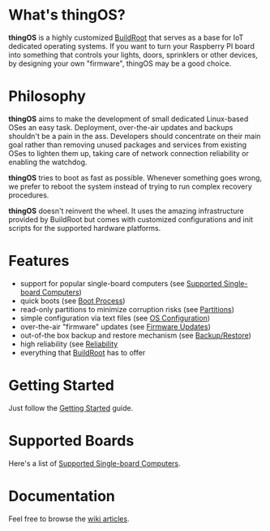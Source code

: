 # What's thingOS?

**thingOS** is a highly customized [BuildRoot](https://buildroot.uclibc.org) that serves as a base for IoT dedicated operating systems. If you want to turn your Raspberry PI board into something that controls your lights, doors, sprinklers or other devices, by designing your own "firmware", thingOS may be a good choice.

# Philosophy

**thingOS** aims to make the development of small dedicated Linux-based OSes an easy task. Deployment, over-the-air updates and backups shouldn't be a pain in the ass. Developers should concentrate on their main goal rather than removing unused packages and services from existing OSes to lighten them up, taking care of network connection reliability or enabling the watchdog.

**thingOS** tries to boot as fast as possible. Whenever something goes wrong, we prefer to reboot the system instead of trying to run complex recovery procedures.

**thingOS** doesn't reinvent the wheel. It uses the amazing infrastructure provided by BuildRoot but comes with customized configurations and init scripts for the supported hardware platforms.

# Features

 * support for popular single-board computers (see [Supported Single-board Computers](https://github.com/ccrisan/thingos/wiki/Supported-Single-board-Computers))
 * quick boots (see [Boot Process](https://github.com/ccrisan/thingos/wiki/Boot-Process))
 * read-only partitions to minimize corruption risks (see [Partitions](https://github.com/ccrisan/thingos/wiki/Partitions))
 * simple configuration via text files (see [OS Configuration](https://github.com/ccrisan/thingos/wiki/OS-Configuration))
 * over-the-air "firmware" updates (see [Firmware Updates](https://github.com/ccrisan/thingos/wiki/Firmware-Updates))
 * out-of-the box backup and restore mechanism (see [Backup/Restore](https://github.com/ccrisan/thingos/wiki/Backup-Restore))
 * high reliability (see [Reliability](https://github.com/ccrisan/thingos/wiki/Reliability)
 * everything that [BuildRoot](https://buildroot.uclibc.org) has to offer

# Getting Started

Just follow the [Getting Started](https://github.com/ccrisan/thingos/wiki/Getting-Started) guide.

# Supported Boards

Here's a list of [Supported Single-board Computers](https://github.com/ccrisan/thingos/wiki/Supported-Single-board-Computers).

# Documentation

Feel free to browse the [wiki articles](https://github.com/ccrisan/thingos/wiki).

